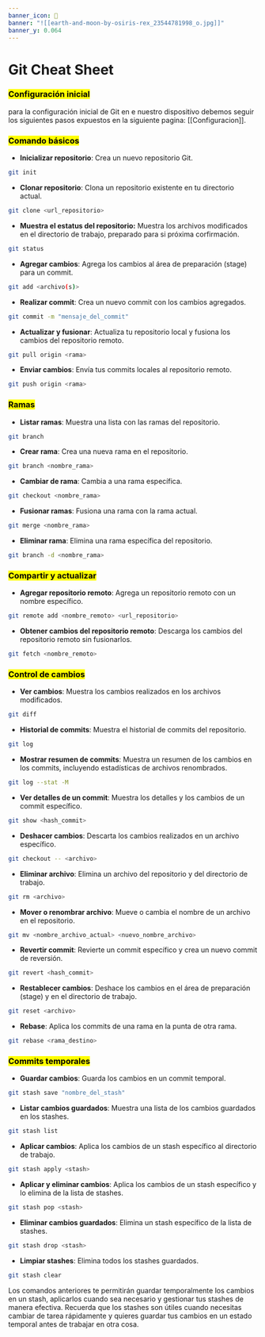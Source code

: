 ```yaml
---
banner_icon: 🐙
banner: "![[earth-and-moon-by-osiris-rex_23544781998_o.jpg]]"
banner_y: 0.064
---
```



# Git Cheat Sheet

### <mark class="hltr-purple">Configuración inicial</mark>

para la configuración inicial de Git en e nuestro dispositivo debemos seguir los siguientes pasos expuestos en la siguiente pagina: [[Configuracion]]. 

### <mark class="hltr-purple">Comando básicos </mark>

- **Inicializar repositorio**: Crea un nuevo repositorio Git.
```bash
git init
```

- **Clonar repositorio**: Clona un repositorio existente en tu directorio actual.
```bash
git clone <url_repositorio>
```

+ **Muestra el estatus del repositorio:** Muestra los archivos modificados en el directorio de trabajo, preparado para si próxima corfirmación.
```bash
git status
```

- **Agregar cambios**: Agrega los cambios al área de preparación (stage) para un commit.
```bash
git add <archivo(s)>
```

- **Realizar commit**: Crea un nuevo commit con los cambios agregados.
```bash
git commit -m "mensaje_del_commit"
```

- **Actualizar y fusionar**: Actualiza tu repositorio local y fusiona los cambios del repositorio remoto.
```bash
git pull origin <rama>
```

- **Enviar cambios**: Envía tus commits locales al repositorio remoto.
```bash
git push origin <rama>
```

### <mark class="hltr-purple">Ramas</mark>

- **Listar ramas**: Muestra una lista con las ramas del repositorio.
```bash
git branch
```

- **Crear rama**: Crea una nueva rama en el repositorio.
```bash
git branch <nombre_rama>
```

- **Cambiar de rama**: Cambia a una rama específica.
```bash
git checkout <nombre_rama>
```

- **Fusionar ramas**: Fusiona una rama con la rama actual.
```bash
git merge <nombre_rama>
```

- **Eliminar rama**: Elimina una rama específica del repositorio.
```bash
git branch -d <nombre_rama>
```

### <mark class="hltr-purple">Compartir y actualizar</mark>

- **Agregar repositorio remoto**: Agrega un repositorio remoto con un nombre específico.
```bash
git remote add <nombre_remoto> <url_repositorio>
```

- **Obtener cambios del repositorio remoto**: Descarga los cambios del repositorio remoto sin fusionarlos.
```bash
git fetch <nombre_remoto>
```


### <mark class="hltr-purple">Control de cambios</mark>

- **Ver cambios**: Muestra los cambios realizados en los archivos modificados.
```bash
git diff
```

- **Historial de commits**: Muestra el historial de commits del repositorio.
```bash
git log
```

- **Mostrar resumen de commits**: Muestra un resumen de los cambios en los commits, incluyendo estadísticas de archivos renombrados.
```bash
git log --stat -M
```

- **Ver detalles de un commit**: Muestra los detalles y los cambios de un commit específico.
```bash
git show <hash_commit>
```

- **Deshacer cambios**: Descarta los cambios realizados en un archivo específico.
```bash
git checkout -- <archivo>
```

- **Eliminar archivo**: Elimina un archivo del repositorio y del directorio de trabajo.
```bash
git rm <archivo>
```

- **Mover o renombrar archivo**: Mueve o cambia el nombre de un archivo en el repositorio.
```bash
git mv <nombre_archivo_actual> <nuevo_nombre_archivo>
```

- **Revertir commit**: Revierte un commit específico y crea un nuevo commit de reversión.
```bash
git revert <hash_commit>
```

- **Restablecer cambios**: Deshace los cambios en el área de preparación (stage) y en el directorio de trabajo.
```bash
git reset <archivo>
```

- **Rebase**: Aplica los commits de una rama en la punta de otra rama.
```bash
git rebase <rama_destino>
```

### <mark class="hltr-purple">Commits temporales</mark>

- **Guardar cambios**: Guarda los cambios en un commit temporal.
```bash
git stash save "nombre_del_stash"
```

- **Listar cambios guardados**: Muestra una lista de los cambios guardados en los stashes.
```bash
git stash list
```

- **Aplicar cambios**: Aplica los cambios de un stash específico al directorio de trabajo.
```bash
git stash apply <stash>
```

- **Aplicar y eliminar cambios**: Aplica los cambios de un stash específico y lo elimina de la lista de stashes.
```bash
git stash pop <stash>
```

- **Eliminar cambios guardados**: Elimina un stash específico de la lista de stashes.
```bash
git stash drop <stash>
```

- **Limpiar stashes**: Elimina todos los stashes guardados.
```bash
git stash clear
```

Los comandos anteriores te permitirán guardar temporalmente los cambios en un stash, aplicarlos cuando sea necesario y gestionar tus stashes de manera efectiva. Recuerda que los stashes son útiles cuando necesitas cambiar de tarea rápidamente y quieres guardar tus cambios en un estado temporal antes de trabajar en otra cosa.
